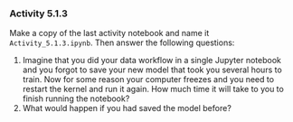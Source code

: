 ### Activity 5.1.3

Make a copy of the last activity notebook and name it `Activity_5.1.3.ipynb`. Then answer the following questions:

1. Imagine that you did your data workflow in a single Jupyter notebook and you forgot to save your new model that took you several hours to train. Now for some reason your computer freezes and you need to restart the kernel and run it again. How much time it will take to you to finish running the notebook?
2. What would happen if you had saved the model before? 
